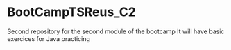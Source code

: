 # BootCampTSReus_C2
Second repository for the second module of the bootcamp
It will have basic exercices for Java practicing
